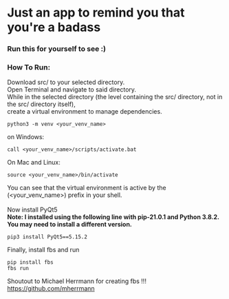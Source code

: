 # Just an app to remind you that you're a badass
### Run this for yourself to see :) </br>

### How To Run:
Download src/ to your selected directory. </br>
Open Terminal and navigate to said directory. </br>
While in the selected directory (the level containing the src/ directory, not in the src/ directory itself), </br>
create a virtual environment to manage dependencies. </br>
```
python3 -m venv <your_venv_name>
```
on Windows:
```
call <your_venv_name>/scripts/activate.bat
```
On Mac and Linux:
```
source <your_venv_name>/bin/activate
```
You can see that the virtual environment is active by the (<your_venv_name>) prefix in your shell. </br>
</br>
Now install PyQt5 </br>
**Note: I installed using the following line with pip-21.0.1 and Python 3.8.2. You may need to install a different version.** </br>
```
pip3 install PyQt5==5.15.2
```
Finally, install fbs and run
```
pip install fbs
fbs run
```
Shoutout to Michael Herrmann for creating fbs !!! https://github.com/mherrmann
